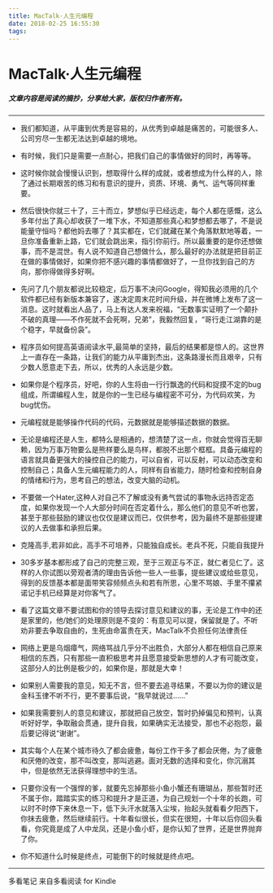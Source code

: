 ```yaml
---
title: MacTalk·人生元编程
date: 2018-02-25 16:55:30
tags:
---
```

# MacTalk·人生元编程

##### 文章内容是阅读的摘抄，分享给大家，版权归作者所有。


-------
*   我们都知道，从平庸到优秀是容易的，从优秀到卓越是痛苦的，可能很多人、公司穷尽一生都无法达到卓越的境地。
*   有时候，我们只是需要一点耐心，把我们自己的事情做好的同时，再等等。
*   这时候你就会慢慢认识到，想取得什么样的成就，或者想成为什么样的人，除了通过长期艰苦的练习和有意识的提升，资质、环境、勇气、运气等同样重要。
*   然后很快你就三十了，三十而立，梦想似乎已经远走，每个人都在感慨，这么多年付出了真心却收获了一堆下水，不知道那些真心和梦想都去哪了，不是说能量守恒吗？都他妈去哪了？其实都在，它们就藏在某个角落默默地等着，一旦你准备重新上路，它们就会跳出来，指引你前行。所以最重要的是你还想做事，而不是混世。有人说不知道自己想做什么，那么最好的办法就是把目前正在做的事情做好，如果你把不感兴趣的事情都做好了，一旦你找到自己的方向，那你得做得多好啊。
*   先问了几个朋友都说比较稳定，后万事不决问Google，得知我必须用的几个软件都已经有新版本兼容了，遂决定周末花时间升级，并在微博上发布了这一消息。这时就看出人品了，马上有达人发来祝福，“无数事实证明了一个颠扑不破的真理——不作死就不会死啊，兄弟”，我毅然回复，“哥行走江湖靠的是个稳字，早就备份袅”。
*   程序员如何提高英语阅读水平,最简单的坚持，最后的结果都是惊人的。这世界上一直存在一条路，让我们的能力从平庸到杰出，这条路漫长而且艰辛，只有少数人愿意走下去，所以，优秀的人永远是少数。
*   如果你是个程序员，好吧，你的人生将由一行行飘逸的代码和捉摸不定的bug组成，所谓编程人生，就是你的一生已经与编程密不可分，为代码欢笑，为bug忧伤。
*   元编程就是能够操作代码的代码，元数据就是能够描述数据的数据。
*   无论是编程还是人生，都特么是相通的，想清楚了这一点，你就会觉得百无聊赖，因为万事万物要么是熊样要么是鸟样，都脱不出那个框框。具备元编程的语言就具备更强大的操控自己的能力，可以自省，可以反射，可以动态改变和控制自己；具备人生元编程能力的人，同样有自省能力，随时检查和控制自身的情绪和行为，思考自己的想法，改变大脑的动机。
*   不要做一个Hater,这种人对自己不了解或没有勇气尝试的事物永远持否定态度，如果你发现一个人大部分时间在否定着什么，那么他们的意见不听也罢，甚至于那些鼓励的建议也仅仅是建议而已，仅供参考，因为最终不是那些提建议的人去做事和承担后果。

*   克隆高手,若非如此，高手不可培养，只能独自成长。老兵不死，只能自我提升
*   30多岁基本都形成了自己的完整三观，至于三观正与不正，就仁者见仁了。这样的人你试图以旁观者清的理由告诉他一些人一些事，提些建议或给些意见，得到的反馈基本都是面带笑容频频点头和若有所思，心里不骂娘、手里不攥紧诺记手机已经算是对你客气了。

*   看了这篇文章不要试图和你的领导去探讨意见和建议的事，无论是工作中的还是家里的，他/她们的处理原则是不变的：有意见可以提，保留就是了。不听劝非要去争取自由的，生死由命富贵在天，MacTalk不负担任何法律责任

*   网络上更是乌烟瘴气，网络骂战几乎分不出胜负，大部分人都在相信自己原来相信的东西，只有那些一直积极思考并且愿意接受新思想的人才有可能改变，这部分人的比例是极少的，如果你是，那就是大幸！

*   如果别人需要我的意见，知无不言，但不要去追寻结果，不要以为你的建议是金科玉律不听不行，更不要事后说，“我早就说过……”
*   如果我需要别人的意见和建议，那就把自己放空，暂时扔掉偏见和预判，认真听好好学，争取融会贯通，提升自我，如果确实无法接受，那也不必抱怨，最后要记得说“谢谢”。

*   其实每个人在某个城市待久了都会疲惫，每份工作干多了都会厌倦，为了疲惫和厌倦的改变，那不叫改变，那叫逃避。面对无数的选择和变化，你沉溺其中，但是依然无法获得理想中的生活。

*   只要你没有一个强悍的爹，就要先忘掉那些小鱼小蟹还有珊瑚丛，那些暂时还不属于你，踏踏实实的练习和提升才是正道，为自己规划一个十年的长跑，可以时不时停下来休息一下，低下头汗水就落入尘埃，抬起头就看看夕阳西下，你抹去疲惫，然后继续前行。十年看似很长，但实在很短，十年以后你回头看看，你究竟是成了人中龙凤，还是小鱼小虾，是你认知了世界，还是世界抛弃了你。

*   你不知道什么时候是终点，可能倒下的时候就是终点吧。

-------
多看笔记 来自多看阅读 for Kindle

